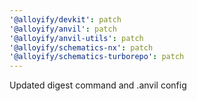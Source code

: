 ```yaml
---
'@alloyify/devkit': patch
'@alloyify/anvil': patch
'@alloyify/anvil-utils': patch
'@alloyify/schematics-nx': patch
'@alloyify/schematics-turborepo': patch
---
```


Updated digest command and .anvil config
